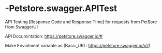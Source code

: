 # -Petstore.swagger.APITest
API Testing [Response Code and Response Time] for requests from PetSore from SwaggerUI

API Documintation: https://petstore.swagger.io/#

Make Enviotment variable as (Basic_URL: https://petstore.swagger.io/v2)
